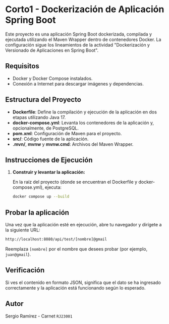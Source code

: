 # Corto1 - Dockerización de Aplicación Spring Boot

Este proyecto es una aplicación Spring Boot dockerizada, compilada y ejecutada utilizando el Maven Wrapper dentro de contenedores Docker. La configuración sigue los lineamientos de la actividad "Dockerización y Versionado de Aplicaciones en Spring Boot".

## Requisitos

- Docker y Docker Compose instalados.
- Conexión a Internet para descargar imágenes y dependencias.

## Estructura del Proyecto

- **Dockerfile**: Define la compilación y ejecución de la aplicación en dos etapas utilizando Java 17.
- **docker-compose.yml**: Levanta los contenedores de la aplicación y, opcionalmente, de PostgreSQL.
- **pom.xml**: Configuración de Maven para el proyecto.
- **src/**: Código fuente de la aplicación.
- **.mvn/**, **mvnw** y **mvnw.cmd**: Archivos del Maven Wrapper.

## Instrucciones de Ejecución

1. **Construir y levantar la aplicación:**

   En la raíz del proyecto (donde se encuentran el Dockerfile y docker-compose.yml), ejecuta:

   ```bash
   docker compose up --build

## Probar la aplicación

Una vez que la aplicación esté en ejecución, abre tu navegador y dirígete a la siguiente URL:

```bash
http://localhost:8080/api/test/[nombre]@gmail
```

Reemplaza `[nombre]` por el nombre que desees probar (por ejemplo, `juan@gmail`).

## Verificación
Si ves el contenido en formato JSON, significa que el dato se ha ingresado correctamente y la aplicación está funcionando según lo esperado.

## Autor
Sergio Ramírez - Carnet `RJ23001`